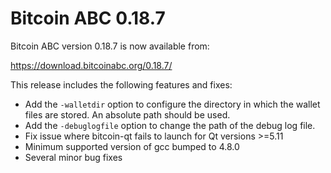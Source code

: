 Bitcoin ABC 0.18.7
==================

Bitcoin ABC version 0.18.7 is now available from:

  <https://download.bitcoinabc.org/0.18.7/>

This release includes the following features and fixes:

- Add the `-walletdir` option to configure the directory in which the wallet
  files are stored. An absolute path should be used.
- Add the `-debuglogfile` option to change the path of the debug log file.
- Fix issue where bitcoin-qt fails to launch for Qt versions >=5.11
- Minimum supported version of gcc bumped to 4.8.0
- Several minor bug fixes

